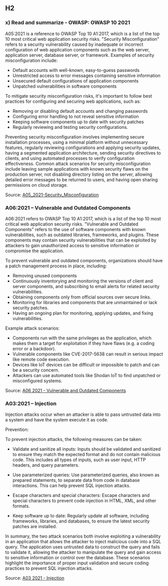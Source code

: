 ## H2

### x) Read and summarize - OWASP: OWASP 10 2021

A05:2021 is a reference to OWASP Top 10 A1:2017, which is a list of the top 10 most critical web application security risks. "Security Misconfiguration" refers to a security vulnerability caused by inadequate or incorrect configuration of web application components such as the web server, application server, database server, or framework. Examples of security misconfiguration include:

+ Default accounts with well-known, easy-to-guess passwords
+ Unrestricted access to error messages containing sensitive information
+ Unsecured default configurations of application components
+ Unpatched vulnerabilities in software components

To mitigate security misconfiguration risks, it's important to follow best practices for configuring and securing web applications, such as:

+ Removing or disabling default accounts and changing passwords
+ Configuring error handling to not reveal sensitive information
+ Keeping software components up to date with security patches
+ Regularly reviewing and testing security configurations.

 Preventing security misconfiguration involves implementing secure installation processes, using a minimal platform without unnecessary features, regularly reviewing configurations and applying security updates, having a segmented application architecture, sending security directives to clients, and using automated processes to verify configuration effectiveness. Common attack scenarios for security misconfiguration include leaving sample applications with known security flaws on the production server, not disabling directory listing on the server, allowing detailed error messages to be returned to users, and having open sharing permissions on cloud storage.
 
 Source: [A05_2021-Security_Misconfiguration](https://owasp.org/Top10/A05_2021-Security_Misconfiguration/ "A05_2021-Security_Misconfiguration")

### A06:2021 – Vulnerable and Outdated Components

A06:2021 refers to OWASP Top 10 A1:2017, which is a list of the top 10 most critical web application security risks. "Vulnerable and Outdated Components" refers to the use of software components with known vulnerabilities, such as outdated libraries, frameworks, and plugins. These components may contain security vulnerabilities that can be exploited by attackers to gain unauthorized access to sensitive information or compromise the application.

To prevent vulnerable and outdated components, organizations should have a patch management process in place, including:

+ Removing unused components
+ Continuously inventorying and monitoring the versions of client and server components, and subscribing to email alerts for related security vulnerabilities.
+ Obtaining components only from official sources over secure links.
+ Monitoring for libraries and components that are unmaintained or lack security patches.
+ Having an ongoing plan for monitoring, applying updates, and fixing vulnerabilities.

Example attack scenarios:

+ Components run with the same privileges as the application, which makes them a target for exploitation if they have flaws (e.g. a coding error or a backdoor).
+ Vulnerable components like CVE-2017-5638 can result in serious impact like remote code execution.
+ Devices like IoT devices can be difficult or impossible to patch and can be a security concern.
+ Attackers can use automated tools like Shodan IoT to find unpatched or misconfigured systems.

Source: [A06 2021 - Vulnerable and Outdated Components](https://owasp.org/Top10/A06_2021-Vulnerable_and_Outdated_Components/ "title text!")

### A03:2021 – Injection

Injection attacks occur when an attacker is able to pass untrusted data into a system and have the system execute it as code.

Prevention: 

To prevent injection attacks, the following measures can be taken:

+ Validate and sanitize all inputs: Inputs should be validated and sanitized to ensure they match the expected format and do not contain malicious code. This includes all types of inputs, such as user input, HTTP headers, and query parameters.

+ Use parameterized queries: Use parameterized queries, also known as prepared statements, to separate data from code in database interactions. This can help prevent SQL injection attacks.

+ Escape characters and special characters: Escape characters and special characters to prevent code injection in HTML, XML, and other formats.

+ Keep software up to date: Regularly update all software, including frameworks, libraries, and databases, to ensure the latest security patches are installed.

In summary, the two attack scenarios both involve exploiting a vulnerability in an application that allows the attacker to inject malicious code into a SQL query. The application uses untrusted data to construct the query and fails to validate it, allowing the attacker to manipulate the query and gain access to sensitive information or control over the database. These scenarios highlight the importance of proper input validation and secure coding practices to prevent SQL injection attacks.

Source: [A03 2021 - Injection](https://owasp.org/Top10/A03_2021-Injection/ "title text!")
